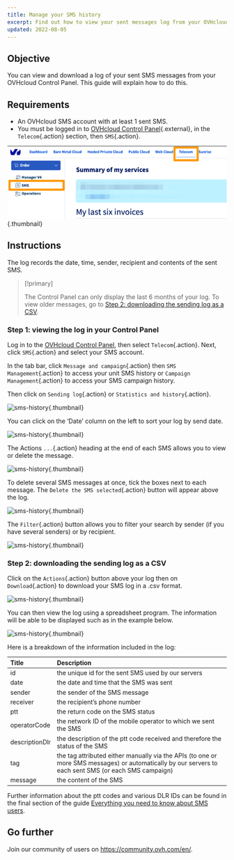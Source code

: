 ```yaml
---
title: Manage your SMS history
excerpt: Find out how to view your sent messages log from your OVHcloud account
updated: 2022-08-05
---
```


## Objective
You can view and download a log of your sent SMS messages from your OVHcloud Control Panel. This guide will explain how to do this.

## Requirements

- An OVHcloud SMS account with at least 1 sent SMS.
- You must be logged in to [OVHcloud Control Panel](https://www.ovh.com/auth/?action=gotomanager&from=https://www.ovh.ie/&ovhSubsidiary=ie){.external}, in the `Telecom`{.action} section, then `SMS`{.action}.

![VoIP Telecom Control Panel](/pages/assets/screens/control_panel/product-selection/telecom/tpl-telecom-03-en-sms.png){.thumbnail}

## Instructions

The log records the date, time, sender, recipient and contents of the sent SMS.

> [!primary]
>
> The Control Panel can only display the last 6 months of your log. To view older messages, go to [Step 2: downloading the sending log as a CSV](#csv).
>

### Step 1: viewing the log in your Control Panel

Log in to the [OVHcloud Control Panel](https://www.ovh.com/auth/?action=gotomanager&from=https://www.ovh.ie/&ovhSubsidiary=ie), then select `Telecom`{.action}. Next, click `SMS`{.action} and select your SMS account.

In the tab bar, click `Message and campaign`{.action} then `SMS Management`{.action} to access your unit SMS history or `Campaign Management`{.action} to access your SMS campaign history.

Then click on `Sending log`{.action} or `Statistics and history`{.action}.

![sms-history](images/smshistory1.png){.thumbnail}

You can click on the ‘Date’ column on the left to sort your log by send date.

![sms-history](images/smshistory2.png){.thumbnail}

The Actions `...`{.action} heading at the end of each SMS allows you to view or delete the message.

![sms-history](images/smshistory3.png){.thumbnail}

To delete several SMS messages at once, tick the boxes next to each message. The `Delete the SMS selected`{.action} button will appear above the log.

![sms-history](images/smshistory4.png){.thumbnail}
 
The `Filter`{.action} button allows you to filter your search by sender (if you have several senders) or by recipient.

![sms-history](images/smshistory5.png){.thumbnail}
 
### Step 2: downloading the sending log as a CSV <a name="csv"></a>
 
Click on the `Actions`{.action} button above your log then on `Download`{.action} to download your SMS log in a .csv format. 
 
![sms-history](images/smshistory6.png){.thumbnail}
 
You can then view the log using a spreadsheet program. The information will be able to be displayed such as in the example below.

![sms-history](images/smshistory7.png){.thumbnail}

Here is a breakdown of the information included in the log:

|  Title  |  Description  |
|  :-----          |  :-----          |
|  id |  the unique id for the sent SMS used by our servers |
|  date | the date and time that the SMS was sent  |
|  sender |  the sender of the SMS message |
|  receiver |  the recipient’s phone number |
|  ptt |  the return code on the SMS status |
|  operatorCode |  the network ID of the mobile operator to which we sent the SMS |
|  descriptionDlr |  the description of the ptt code received and therefore the status of the SMS |
|  tag |  the tag attributed either manually via the APIs (to one or more SMS messages) or automatically by our servers to each sent SMS (or each SMS campaign) |
|  message |  the content of the SMS |

Further information about the ptt codes and various DLR IDs can be found in the final section of the guide [Everything you need to know about SMS users](/pages/web_cloud/messaging/sms/tout_savoir_sur_les_utilisateurs_sms#step-5-specify-a-callback-url).
 
## Go further

Join our community of users on <https://community.ovh.com/en/>.
